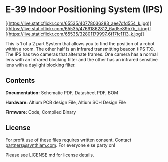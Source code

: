 # E-39 Indoor Positioning System (IPS)

[(https://live.staticflickr.com/65535/40778036283_aee7dfd554_k.jpg)]
[(https://live.staticflickr.com/65535/47691862812_6ad5e89b7b_k.jpg)]
[(https://live.staticflickr.com/65535/32801179997_6f17fc1113_k.jpg)]

This is 1 of a 2 part System that allows you to find the position of a robot within a room. The other half is an infrared transmitting beacon (IPS TX). The IPS has two cameras that alternate frames. One camera has a normal lens with an Infrared blocking filter and the other has an infrared sensitive lens with a daylight blocking filter.

## Contents

**Documentation:** Schematic PDF, Datasheet PDF, BOM

**Hardware:** Altium PCB design File, Altium SCH Design File

**Firmware:** Code, Compiled Binary

## License

For profit use of these files requires written consent. Contact partners@synthiam.com. For everyone else party on!

Please see LICENSE.md for license details.
